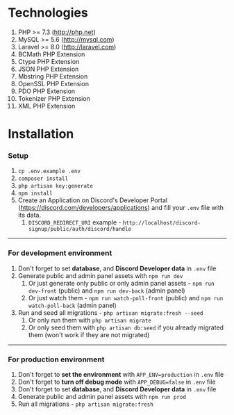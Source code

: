 # Technologies

1. PHP >= 7.3 (http://php.net)
1. MySQL >= 5.6 (http://mysql.com)
1. Laravel >= 8.0 (http://laravel.com)
1. BCMath PHP Extension
1. Ctype PHP Extension
1. JSON PHP Extension
1. Mbstring PHP Extension
1. OpenSSL PHP Extension
1. PDO PHP Extension
1. Tokenizer PHP Extension
1. XML PHP Extension

# Installation

### Setup

1. `cp .env.example .env`
1. `composer install`
1. `php artisan key:generate`
1. `npm install`
1. Create an Application on Discord's Developer Portal (https://discord.com/developers/applications) and fill your `.env` file with its data.
    1. `DISCORD_REDIRECT_URI` example - `http://localhost/discord-signup/public/auth/discord/handle`
___

### For development environment

1. Don't forget to set __database__, and __Discord Developer data__ in `.env` file
1. Generate public and admin panel assets with `npm run dev`
    1. Or just generate only public or only admin panel assets - `npm run dev-front` (public) and `npm run dev-back` (admin panel)
    1. Or just watch them - `npm run watch-poll-front` (public) and `npm run watch-poll-back` (admin panel)
1. Run and seed all migrations - `php artisan migrate:fresh --seed`
    1. Or only run them with `php artisan migrate`
    1. Or only seed them with `php artisan db:seed` if you already migrated them (won't work if they are not migrated)
___

### For production environment

1. Don't forget to __set the environment__ with `APP_ENV=production` in `.env` file
1. Don't forget to __turn off debug mode__ with `APP_DEBUG=false` in `.env` file
1. Don't forget to set __database__, and __Discord Developer data__ in `.env` file
1. Generate public and admin panel assets with `npm run prod`
1. Run all migrations - `php artisan migrate:fresh`
